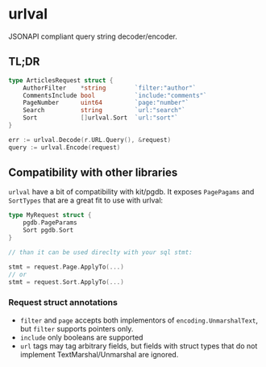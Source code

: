 # urlval

JSONAPI compliant query string decoder/encoder.

## TL;DR

```go
type ArticlesRequest struct {
    AuthorFilter    *string        `filter:"author"`
    CommentsInclude bool           `include:"comments"`
    PageNumber      uint64         `page:"number"`
    Search          string         `url:"search"`
    Sort            []urlval.Sort  `url:"sort"`
}

err := urlval.Decode(r.URL.Query(), &request)
query := urlval.Encode(request)
```

## Compatibility with other libraries

`urlval` have a bit of compatibility with kit/pgdb. It exposes 
`PagePagams` and `SortTypes` that are a great fit to use with urlval:

```go
type MyRequest struct {
    pgdb.PageParams
    Sort pgdb.Sort
}

// than it can be used direclty with your sql stmt:

stmt = request.Page.ApplyTo(...)
// or
stmt = request.Sort.ApplyTo(...)
```

### Request struct annotations

* `filter` and `page` accepts both implementors of `encoding.UnmarshalText`, but `filter` supports pointers only.
* `include` only booleans are supported
* `url` tags may tag arbitrary fields, but fields with struct types that do not implement TextMarshal/Unmarshal are ignored.
